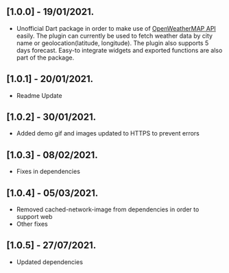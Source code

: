 ## [1.0.0] - 19/01/2021.

* Unofficial Dart package in order to make use of [OpenWeatherMAP API](https://openweathermap.org/) easily.
The plugin can currently be used to fetch weather data by city name or geolocation(latitude, longitude). The plugin also supports 5 days forecast.
Easy-to integrate widgets and exported functions are also part of the package.

## [1.0.1] - 20/01/2021.

* Readme Update

## [1.0.2] - 30/01/2021.

* Added demo gif and images updated to HTTPS to prevent errors

## [1.0.3] - 08/02/2021.

* Fixes in dependencies

## [1.0.4] - 05/03/2021.

* Removed cached-network-image from dependencies in order to support web
* Other fixes

## [1.0.5] - 27/07/2021.

* Updated dependencies
